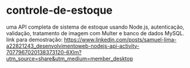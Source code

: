 # controle-de-estoque
 uma API completa de sistema de estoque usando Node.js, autenticação, validação, tratamento de imagem com Multer e banco de dados MySQL.
 link para demostração: https://www.linkedin.com/posts/samuel-lima-a22821243_desenvolvimentoweb-nodejs-api-activity-7077967020138373120-6Xlm?utm_source=share&utm_medium=member_desktop
